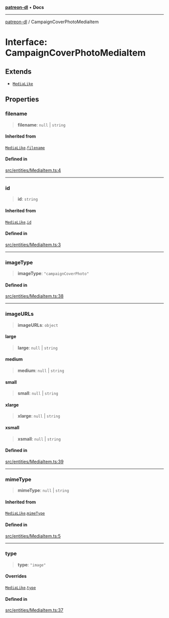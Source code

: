 [**patreon-dl**](../README.md) • **Docs**

***

[patreon-dl](../README.md) / CampaignCoverPhotoMediaItem

# Interface: CampaignCoverPhotoMediaItem

## Extends

- [`MediaLike`](MediaLike.md)

## Properties

### filename

> **filename**: `null` \| `string`

#### Inherited from

[`MediaLike`](MediaLike.md).[`filename`](MediaLike.md#filename)

#### Defined in

[src/entities/MediaItem.ts:4](https://github.com/patrickkfkan/patreon-dl/blob/7c1cd2021db5cdb3733758940f1bc6aab660b08d/src/entities/MediaItem.ts#L4)

***

### id

> **id**: `string`

#### Inherited from

[`MediaLike`](MediaLike.md).[`id`](MediaLike.md#id)

#### Defined in

[src/entities/MediaItem.ts:3](https://github.com/patrickkfkan/patreon-dl/blob/7c1cd2021db5cdb3733758940f1bc6aab660b08d/src/entities/MediaItem.ts#L3)

***

### imageType

> **imageType**: `"campaignCoverPhoto"`

#### Defined in

[src/entities/MediaItem.ts:38](https://github.com/patrickkfkan/patreon-dl/blob/7c1cd2021db5cdb3733758940f1bc6aab660b08d/src/entities/MediaItem.ts#L38)

***

### imageURLs

> **imageURLs**: `object`

#### large

> **large**: `null` \| `string`

#### medium

> **medium**: `null` \| `string`

#### small

> **small**: `null` \| `string`

#### xlarge

> **xlarge**: `null` \| `string`

#### xsmall

> **xsmall**: `null` \| `string`

#### Defined in

[src/entities/MediaItem.ts:39](https://github.com/patrickkfkan/patreon-dl/blob/7c1cd2021db5cdb3733758940f1bc6aab660b08d/src/entities/MediaItem.ts#L39)

***

### mimeType

> **mimeType**: `null` \| `string`

#### Inherited from

[`MediaLike`](MediaLike.md).[`mimeType`](MediaLike.md#mimetype)

#### Defined in

[src/entities/MediaItem.ts:5](https://github.com/patrickkfkan/patreon-dl/blob/7c1cd2021db5cdb3733758940f1bc6aab660b08d/src/entities/MediaItem.ts#L5)

***

### type

> **type**: `"image"`

#### Overrides

[`MediaLike`](MediaLike.md).[`type`](MediaLike.md#type)

#### Defined in

[src/entities/MediaItem.ts:37](https://github.com/patrickkfkan/patreon-dl/blob/7c1cd2021db5cdb3733758940f1bc6aab660b08d/src/entities/MediaItem.ts#L37)
